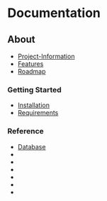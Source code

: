 # Documentation

## About

- [Project-Information](https://github.com/EinsBackstein/Books-AI/blob/main/README.md#sprengnetter-books-ai-companion)
- [Features](https://github.com/EinsBackstein/Books-AI/blob/main/README.md#features)
- [Roadmap](https://github.com/EinsBackstein/Books-AI/blob/main/README.md#roadmap)

### Getting Started

- [Installation](https://github.com/EinsBackstein/Books-AI/blob/main/README.md#Installation)
- [Requirements](https://github.com/EinsBackstein/Books-AI/blob/main/README.md#requirements)

### Reference

- [Database]()
- []()
- []()
- []()
- []()
- []()
- []()
